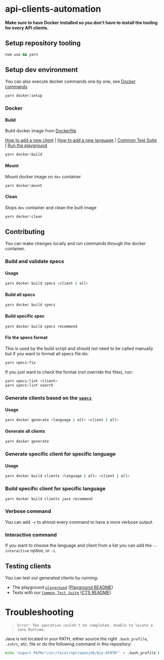 # api-clients-automation

**Make sure to have Docker installed so you don't have to install the tooling for every API clients.**

## Setup repository tooling

```bash
nvm use && yarn
```

## Setup dev environment

You can also execute docker commands one by one, see [Docker commands](#docker)

```bash
yarn docker:setup
```

### Docker

#### Build

Build docker image from [Dockerfile](./Dockerfile)

[How to add a new client](https://api-clients-automation.netlify.app/docs/addNewClient) | [How to add a new language](https://api-clients-automation.netlify.app/docs/addNewLanguage) | [Common Test Suite](https://api-clients-automation.netlify.app/docs/CTS) | [Run the playground](https://api-clients-automation.netlify.app/docs/playground)

```bash
yarn docker:build
```

#### Mount

Mount docker image on `dev` container

```bash
yarn docker:mount
```

#### Clean

Stops `dev` container and clean the built image

```bash
yarn docker:clean
```

## Contributing

You can make changes locally and run commands through the docker container.

### Build and validate specs

#### Usage

```bash
yarn docker build specs <client | all>
```

#### Build all specs

```bash
yarn docker build specs
```

#### Build specific spec

```bash
yarn docker build specs recommend
```

#### Fix the specs format

This is used by the build script and should not need to be called manually but if you want to format all specs file do:

```bash
yarn specs:fix
```

If you just want to check the format (not override the files), run:

```bash
yarn specs:lint <client>
yarn specs:lint search
```

### Generate clients based on the [`specs`](./specs/)

#### Usage

```bash
yarn docker generate <language | all> <client | all>
```

#### Generate all clients

```bash
yarn docker generate
```

### Generate specific client for specific language

#### Usage

```bash
yarn docker build clients <language | all> <client | all>
```

### Build specific client for specific language

```bash
yarn docker build clients java recommend
```

### Verbose command

You can add `-v` to almost every command to have a more verbose output.

### Interactive command

If you want to choose the language and client from a list you can add the `--interactive` option, or `-i`.

## Testing clients

You can test our generated clients by running:

- The playground [`playground`](./playground) ([Playground README](./docs/playground.md))
- Tests with our [`Common Test Suite`](./tests/) ([CTS README](./docs/CTS.md)).

# Troubleshooting

> `Error: The operation couldn't be completed. Unable to locate a Java Runtime.`

Java is not located in your PATH, either source the right `.bash_profile`, `.zshrc`, etc. file or do the following command in this repository:

```bash
echo 'export PATH="/usr/local/opt/openjdk/bin:$PATH"' > .bash_profile && source .bash_profile
```
